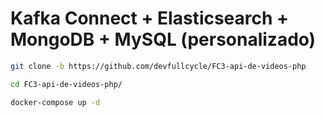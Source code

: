 # Kafka Connect + Elasticsearch + MongoDB + MySQL (personalizado)

```bash
git clone -b https://github.com/devfullcycle/FC3-api-de-videos-php
```
```bash
cd FC3-api-de-videos-php/
```
```bash
docker-compose up -d
```
